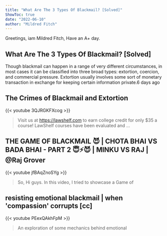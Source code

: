 ```yaml
---
title: "What Are The 3 Types Of Blackmail? [Solved]"
ShowToc: true 
date: "2022-06-10"
author: "Mildred Fitch" 
---
```


Greetings, iam Mildred Fitch, Have an A+ day.
## What Are The 3 Types Of Blackmail? [Solved]
 Though blackmail can happen in a range of very different circumstances, in most cases it can be classified into three broad types: extortion, coercion, and commercial pressure. Extortion usually involves some sort of monetary transaction in exchange for keeping certain information private.6 days ago

## The Crimes of Blackmail and Extortion
{{< youtube 3QJRGKFXcog >}}
>Visit us at https://lawshelf.com to earn college credit for only $35 a course! LawShelf courses have been evaluated and ...

## THE GAME OF BLACKMAIL 😈 | CHOTA BHAI VS BADA BHAI - PART 2 😇⚡😈 | MINKU VS RAJ | @Raj Grover
{{< youtube jfBAqZnoSYg >}}
>So, Hi guys. In this video, I tried to showcase a Game of 

## resisting emotional blackmail | when 'compassion' corrupts [cc]
{{< youtube PEexQAkhFpM >}}
>An exploration of some mechanics behind emotional 


